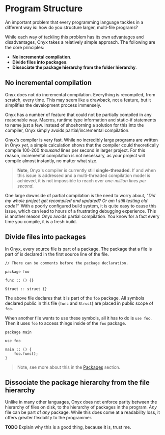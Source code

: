 # Program Structure

An important problem that every programming language tackles in a different way is: how do you structure larger, multi-file programs?

While each way of tackling this problem has its own advantages and disadvantages, Onyx takes a relatively simple approach. The following are the core principles:

- **No incremental compilation**.
- **Divide files into packages**.
- **Dissociate the package hierarchy from the folder hierarchy**.

## No incremental compilation
Onyx does not do incremental compilation. Everything is recompiled, from scratch, every time. This may seem like a drawback, not a feature, but it simplifies the development process immensely.

Onyx has a number of feature that could not be partially compiled in any reasonable way. Macros, runtime type information and static-if statements to name just a few. Instead of shoehorning a solution for this into the compiler, Onyx simply avoids partial/incremental compilation.

Onyx's compiler is very fast. While no incredibly large programs are written in Onyx *yet*, a simple calculation shows that the compiler could theoretically compile 100-200 *thousand* lines per second in larger project. For this reason, incremental compilation is not necessary, as your project will compile almost instantly, no matter what size.

> **Note**, Onyx's compiler is currently still **single-threaded**. If and when this issue is addressed and a multi-threaded compilation model is achieved, it is not impossible to reach over *one-million lines per second*.

One large downside of partial compilation is the need to worry about, "*Did my whole project get recompiled and updated? Or am I still testing old code?*" With a poorly configured build system, it is quite easy to cause this issue, which can lead to hours of a frustrating debugging experience. This is another reason Onyx avoids partial compilation. You know for a fact every time you compile, it is a fresh build.

## Divide files into packages
In Onyx, every source file is part of a package. The package that a file is part of is declared in the first source line of the file.

```onyx
// There can be comments before the package declaration.

package foo

func :: () {}

Struct :: struct {}

```

The above file declares that it is part of the `foo` package.
All symbols declared public in this file (`func` and `Struct`) are placed in public scope of `foo`.

When another file wants to use these symbols, all it has to do is `use foo`.
Then it uses `foo` to access things inside of the `foo` package.

```onyx
package main

use foo

main :: () {
    foo.func();
}
```

> Note, see more about this in the [Packages](/structure/packages.md) section.

## Dissociate the package hierarchy from the file hierarchy

Unlike in many other languages, Onyx does not enforce parity between the hierarchy of files on disk, to the hierarchy of packages in the program. *Any* file can be part of *any* package. While this does come at a readability loss, it offers greater flexibility to the programmer.

**TODO** Explain why this is a good thing, because it is, trust me.

